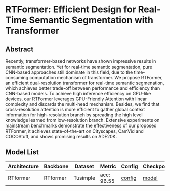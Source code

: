# RTFormer: Efficient Design for Real-Time Semantic Segmentation with Transformer

## Abstract
Recently, transformer-based networks have shown impressive results in semantic segmentation. Yet for real-time semantic segmentation, pure CNN-based approaches still dominate in this field, due to the time-consuming computation
mechanism of transformer. We propose RTFormer, an efficient dual-resolution transformer for real-time semantic segmenation, which achieves better trade-off between performance and efficiency than CNN-based models. To achieve high
inference efficiency on GPU-like devices, our RTFormer leverages GPU-Friendly Attention with linear complexity and discards the multi-head mechanism. Besides, we find that cross-resolution attention is more efficient to gather global context information for high-resolution branch by spreading the high level knowledge learned
from low-resolution branch. Extensive experiments on mainstream benchmarks demonstrate the effectiveness of our proposed RTFormer, it achieves state-of-the-art on Cityscapes, CamVid and COCOStuff, and shows promising results on ADE20K.

## Model List
| Architecture| Backbone |Dataset | Metric | Config| Checkpoints  |
|-------------|----------|--------|--------|-------|--------------|
|RTformer      | RTformer | Tusimple |acc: 96.55| [config](https://github.com/zkyseu/PPlanedet/blob/v3/configs/rtformer/rtformer_tusimple.py)  | [model](https://github.com/zkyseu/PPlanedet/releases/download/rtformer/epoch_46.pd)|
